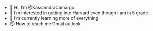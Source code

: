 - 👋 Hi, I’m @KassamdraCamargo
- 👀 I’m interested in getting into Harvard even though I am in 5 grade
- 🌱 I’m currently learning more of everything
- 📫 How to reach me Gmail outlook

<!---
KassamdraCamargo/KassamdraCamargo is a ✨ special ✨ repository because its `README.md` (this file) appears on your GitHub profile.
You can click the Preview link to take a look at your changes.
--->
